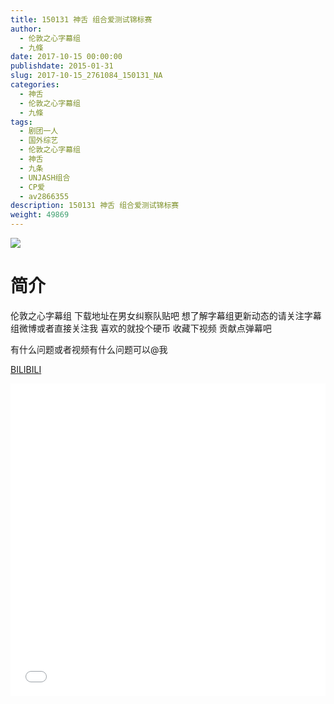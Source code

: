 ```yaml
---
title: 150131 神舌 组合爱测试锦标赛
author: 
  - 伦敦之心字幕组
  - 九條
date: 2017-10-15 00:00:00
publishdate: 2015-01-31
slug: 2017-10-15_2761084_150131_NA
categories: 
  - 神舌
  - 伦敦之心字幕组
  - 九條
tags: 
  - 剧团一人
  - 国外综艺
  - 伦敦之心字幕组
  - 神舌
  - 九条
  - UNJASH组合
  - CP爱
  - av2866355
description: 150131 神舌 组合爱测试锦标赛
weight: 49869
---
```


![](https://i.imgur.com/Q5IX2Ox.jpg)

# 简介  
伦敦之心字幕组 下载地址在男女纠察队贴吧 想了解字幕组更新动态的请关注字幕组微博或者直接关注我 喜欢的就投个硬币 收藏下视频 贡献点弹幕吧
有什么问题或者视频有什么问题可以@我

  [BILIBILI](https://www.bilibili.com/video/av2761084/)


  <iframe src="//www.bilibili.com/html/html5player.html?cid=4312769&aid=2761084" width="100%" height="500" frameborder="0" allowfullscreen="allowfullscreen"></iframe>
